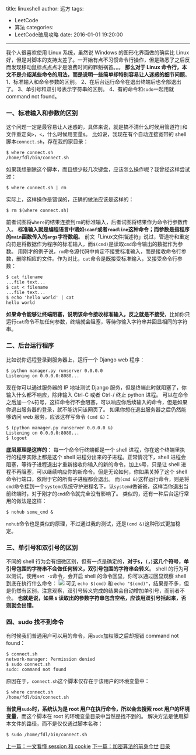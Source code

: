 title: linuxshell
author: 远方
tags:
  - LeetCode
  - 算法
categories:
  - LeetCode破局攻略
date: 2016-01-01 19:20:00
---
我个人很喜欢使用 Linux 系统，虽然说 Windows 的图形化界面做的确实比 Linux 好，但是对脚本的支持太差了。一开始有点不习惯命令行操作，但是熟悉了之后反而发现移动鼠标点点点才是浪费时间的罪魁祸首。。。
**那么对于 Linux 命令行，本文不是介绍某些命令的用法，而是说明一些简单却特别容易让人迷惑的细节问题**。
1、标准输入和命令参数的区别。
2、在后台运行命令在退出终端后也全部退出了。
3、单引号和双引号表示字符串的区别。
4、有的命令和`sudo`一起用就 command not found。
### 一、标准输入和参数的区别
这个问题一定是最容易让人迷惑的，具体来说，就是搞不清什么时候用管道符`|`和文件重定向`>`，`<`，什么时候用变量`$`。
比如说，我现在有个自动连接宽带的 shell 脚本`connect.sh`，存在我的家目录：
```shell
$ where connect.sh
/home/fdl/bin/connect.sh
```
如果我想删除这个脚本，而且想少敲几次键盘，应该怎么操作呢？我曾经这样尝试过：
```shell
$ where connect.sh | rm
```
实际上，这样操作是错误的，正确的做法应该是这样的：
```shell
$ rm $(where connect.sh)
```
前者试图将`where`的结果连接到`rm`的标准输入，后者试图将结果作为命令行参数传入。
**标准输入就是编程语言中诸如`scanf`或者`readline`这种命令；而参数是指程序的`main`函数传入的`args`字符数组**。
前文「Linux文件描述符」说过，管道符和重定向符是将数据作为程序的标准输入，而`$(cmd)`是读取`cmd`命令输出的数据作为参数。
用刚才的例子说，`rm`命令源代码中肯定不接受标准输入，而是接收命令行参数，删除相应的文件。作为对比，`cat`命令是既接受标准输入，又接受命令行参数：
```shell
$ cat filename
...file text...
$ cat < filename
...file text...
$ echo 'hello world' | cat
hello world
```
**如果命令能够让终端阻塞，说明该命令接收标准输入，反之就是不接受**，比如你只运行`cat`命令不加任何参数，终端就会阻塞，等待你输入字符串并回显相同的字符串。
### 二、后台运行程序
比如说你远程登录到服务器上，运行一个 Django web 程序：
```shell
$ python manager.py runserver 0.0.0.0
Listening on 0.0.0.0:8080...
```
现在你可以通过服务器的 IP 地址测试 Django 服务，但是终端此时就阻塞了，你输入什么都不响应，除非输入 Ctrl-C 或者 Ctrl-/ 终止 python 进程。
可以在命令之后加一个`&`符号，这样命令行不会阻塞，可以响应你后续输入的命令，但是如果你退出服务器的登录，就不能访问该网页了。
如果你想在退出服务器之后仍然能够访问 web 服务，应该这样写命令 `(cmd &)`：
```shell
$ (python manager.py runserver 0.0.0.0 &)
Listening on 0.0.0.0:8080...
$ logout
```
**底层原理是这样的**：
每一个命令行终端都是一个 shell 进程，你在这个终端里执行的程序实际上都是这个 shell 进程分出来的子进程。正常情况下，shell 进程会阻塞，等待子进程退出才重新接收你输入的新的命令。加上`&`号，只是让 shell 进程不再阻塞，可以继续响应你的新命令。但是无论如何，你如果关掉了这个 shell 命令行端口，依附于它的所有子进程都会退出。
而`(cmd &)`这样运行命令，则是将`cmd`命令挂到一个`systemd`系统守护进程名下，认`systemd`做爸爸，这样当你退出当前终端时，对于刚才的`cmd`命令就完全没有影响了。
类似的，还有一种后台运行常用的做法是这样：
```shell
$ nohub some_cmd &
```
`nohub`命令也是类似的原理，不过通过我的测试，还是`(cmd &)`这种形式更加稳定。
### 三、单引号和双引号的区别
不同的 shell 行为会有细微区别，但有一点是确定的，**对于`$`，`(`，`)`这几个符号，单引号包围的字符串不会做任何转义，双引号包围的字符串会转义**。
shell 的行为可以测试，使用`set -x`命令，会开启 shell 的命令回显，你可以通过回显观察 shell 到底在执行什么命令：
![](/images/LeetCode破局攻略/linuxshell/1.png)
可见 `echo $(cmd)` 和 `echo "$(cmd)"`，结果差不多，但是仍然有区别。注意观察，双引号转义完成的结果会自动增加单引号，而前者不会。
**也就是说，如果 `$` 读取出的参数字符串包含空格，应该用双引号括起来，否则就会出错**。
### 四、sudo 找不到命令
有时候我们普通用户可以用的命令，用`sudo`加权限之后却报错 command not found：
```shell
$ connect.sh
network-manager: Permission denied
$ sudo connect.sh
sudo: command not found
```
原因在于，`connect.sh`这个脚本仅存在于该用户的环境变量中：
```shell
$ where connect.sh 
/home/fdl/bin/connect.sh
```
**当使用`sudo`时，系统认为是 root 用户在执行命令，所以会去搜索 root 用户的环境变量**，而这个脚本在 root 的环境变量目录中当然是找不到的。
解决方法是使用脚本文件的路径，而不是仅仅通过脚本名称：
```shell
$ sudo /home/fdl/bin/connect.sh
```



[上一篇：一文看懂 session 和 cookie](/2016/01/01/技术/session和cookie)
[下一篇：加密算法的前身今世](/2016/01/01/技术/密码技术)
[目录](/2050/08/05/LeetCode破局攻略#目录)